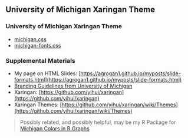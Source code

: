 ## University of Michigan Xaringan Theme

### University of Michigan Xaringan Theme

* [michigan.css](https://github.com/agrogan1/newstuff/blob/master/xaringan-themes/michigan.css)
* [michigan-fonts.css](https://github.com/agrogan1/newstuff/blob/master/xaringan-themes/michigan-fonts.css)

### Supplemental Materials

* My page on HTML Slides: [https://agrogan1.github.io/myposts/slide-formats.html](https://agrogan1.github.io/myposts/slide-formats.html)
* [Branding Guidelines from University of Michigan](https://brand.umich.edu/)
* Xaringan: [https://github.com/yihui/xaringan](https://github.com/yihui/xaringan)
* Xaringan Themes: [https://github.com/yihui/xaringan/wiki/Themes](https://github.com/yihui/xaringan/wiki/Themes)

> Possibly related, and possibly helpful, may be my R Package for [Michigan Colors in R Graphs](https://agrogan1.github.io/michigancolors/)